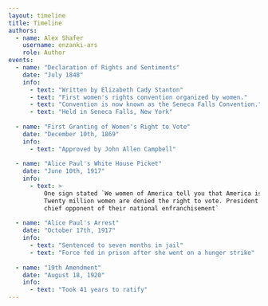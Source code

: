 ```yaml
---
layout: timeline
title: Timeline
authors:
  - name: Alex Shafer 
    username: enzanki-ars 
    role: Author
events:
  - name: "Declaration of Rights and Sentiments"
    date: "July 1848"
    info:
      - text: "Written by Elizabeth Cady Stanton"
      - text: "First women's rights convention organized by women."
      - text: "Convention is now known as the Seneca Falls Convention."
      - text: "Held in Seneca Falls, New York"
      
  - name: "First Granting of Women's Right to Vote"
    date: "December 10th, 1869"
    info:
      - text: "Approved by John Allen Campbell"
      
  - name: "Alice Paul's White House Picket"
    date: "June 10th, 1917"
    info:
      - text: > 
          One sign stated `We women of America tell you that America is not a democracy. 
          Twenty million women are denied the right to vote. President Wilson is the 
          chief opponent of their national enfranchisement`
          
  - name: "Alice Paul's Arrest"
    date: "October 17th, 1917"
    info: 
      - text: "Sentenced to seven months in jail"
      - text: "Force fed in prison after she went on a hunger strike"
      
  - name: "19th Amendment"
    date: "August 18, 1920"
    info:
      - text: "Took 41 years to ratify"
---
```

